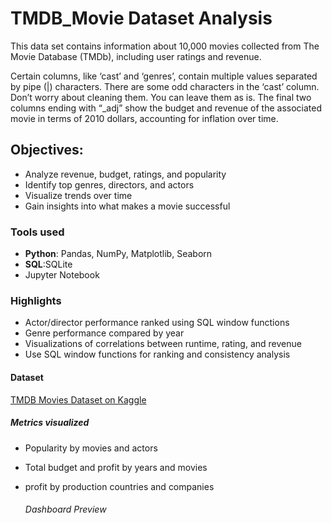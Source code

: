 # TMDB_Movie Dataset Analysis
This data set contains information about 10,000 movies collected from The Movie Database (TMDb), including user ratings and revenue.

Certain columns, like ‘cast’ and ‘genres’, contain multiple values separated by pipe (|) characters.
There are some odd characters in the ‘cast’ column. Don’t worry about cleaning them. You can leave them as is.
The final two columns ending with “_adj” show the budget and revenue of the associated movie in terms of 2010 dollars, accounting for inflation over time.

## Objectives:
- Analyze revenue, budget, ratings, and popularity
- Identify top genres, directors, and actors
- Visualize trends over time
- Gain insights into what makes a movie successful

### Tools used
- **Python**: Pandas, NumPy, Matplotlib, Seaborn
- **SQL**:SQLite
- Jupyter Notebook

### Highlights
- Actor/director performance ranked using SQL window functions
- Genre performance compared by year
- Visualizations of correlations between runtime, rating, and revenue
- Use SQL window functions for ranking and consistency analysis

#### Dataset


 [TMDB Movies Dataset on Kaggle](https://www.kaggle.com/datasets/tmdb/tmdb-movie-metadata)

 ##### Metrics visualized
 - Popularity by movies and actors
 - Total budget and profit by years and movies
 - profit by production countries and companies

   ###### Dashboard Preview
   




